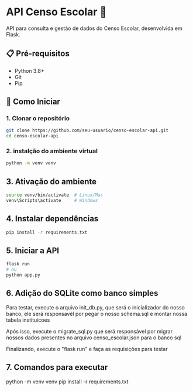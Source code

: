 # API Censo Escolar 🏫

API para consulta e gestão de dados do Censo Escolar, desenvolvida em Flask.

## 📋 Pré-requisitos

- Python 3.8+
- Git
- Pip

## 🚀 Como Iniciar

### 1. Clonar o repositório
```bash
git clone https://github.com/seu-usuario/censo-escolar-api.git
cd censo-escolar-api
```

### 2. instalção do ambiente virtual
```bash
python -m venv venv
```

## 3. Ativação do ambiente
```bash
source venv/bin/activate  # Linux/Mac
venv\Scripts\activate     # Windows
```

## 4. Instalar dependências
```bash
pip install -r requirements.txt
```

## 5. Iniciar a API
```bash
flask run
# ou
python app.py
```

## 6. Adição do SQLite como banco simples

Para testar, execute o arquivo init_db.py, que será o inicializador do nosso banco, ele será responsavél por pegar o nosso schema.sql e montar nossa tabela instituicoes

Após isso, execute o migrate_sql.py que será responsável por migrar nossos dados presentes no arquivo censo_escolar.json para o banco sql

Finalizando, execute o "flask run" e faça as requisições para testar


## 7. Comandos para executar

python -m venv venv 
pip install -r requirements.txt 